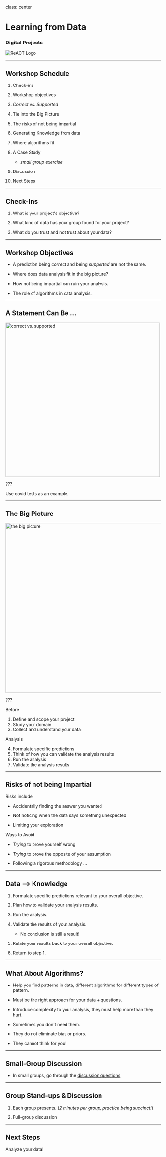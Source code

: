 class: center

# Learning from Data

### Digital Projects

![ReACT Logo](../assets/react-logo.png)

---

## Workshop Schedule

1. Check-ins

2. Workshop objectives

3. _Correct_ vs. _Supported_

4. Tie into the Big Picture

5. The risks of not being impartial

6. Generating Knowledge from data

7. Where algorithms fit

8. A Case Study

   - _small group exercise_

9. Discussion

10. Next Steps

---

## Check-Ins

1. What is your project's objective?

1. What kind of data has your group found for your project?

1. What do you trust and not trust about your data?

---

## Workshop Objectives

- A prediction being _correct_ and being _supported_ are not the same.

- Where does data analysis fit in the big picture?

- How not being impartial can ruin your analysis.

- The role of algorithms in data analysis.

---

## A Statement Can Be ...

<img alt="correct vs. supported" src="./assets/correct-vs-supported.svg" style="height: 500px;" />

???

Use covid tests as an example.

---

## The Big Picture

<img alt="the big picture" src="../assets/the-big-picture.svg" style="height: 550px;" />

???

Before

1. Define and scope your project
2. Study your domain
3. Collect and understand your data

Analysis

4. Formulate specific predictions
5. Think of how you can validate the analysis results
6. Run the analysis
7. Validate the analysis results

---

## Risks of not being Impartial

Risks include:

- Accidentally finding the answer you wanted

- Not noticing when the data says something unexpected

- Limiting your exploration

Ways to Avoid

- _Trying_ to prove yourself wrong

- _Trying_ to prove the opposite of your assumption

- Following a rigorous methodology ...

---

## Data --> Knowledge

1. Formulate specific predictions relevant to your overall objective.

2. Plan how to validate your analysis results.

3. Run the analysis.

4. Validate the results of your analysis.

   - No conclusion is still a result!

5. Relate your results back to your overall objective.

6. Return to step 1.

---

## What About Algorithms?

- Help you find patterns in data, different algorithms for different types of pattern.

- Must be the right approach for your data + questions.

- Introduce complexity to your analysis, they must help more than they hurt.

- Sometimes you don't need them.

- They do not eliminate bias or priors.

- They cannot think for you!

---

## Small-Group Discussion

- In small groups, go through the [discussion questions](./discussion-questions.md)

---

## Group Stand-ups & Discussion

1. Each group presents. (_2 minutes per group, practice being succinct!_)

2. Full-group discussion

---

## Next Steps

Analyze your data!
